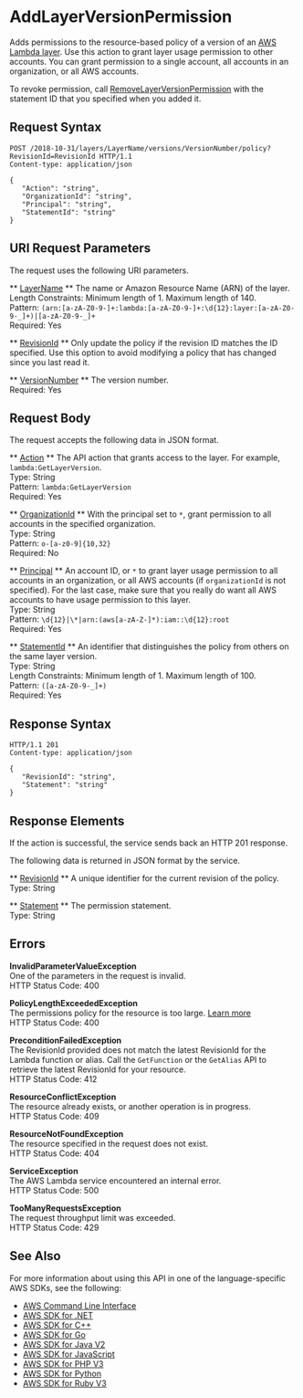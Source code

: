 # AddLayerVersionPermission<a name="API_AddLayerVersionPermission"></a>

Adds permissions to the resource\-based policy of a version of an [AWS Lambda layer](https://docs.aws.amazon.com/lambda/latest/dg/configuration-layers.html)\. Use this action to grant layer usage permission to other accounts\. You can grant permission to a single account, all accounts in an organization, or all AWS accounts\. 

To revoke permission, call [RemoveLayerVersionPermission](API_RemoveLayerVersionPermission.md) with the statement ID that you specified when you added it\.

## Request Syntax<a name="API_AddLayerVersionPermission_RequestSyntax"></a>

```
POST /2018-10-31/layers/LayerName/versions/VersionNumber/policy?RevisionId=RevisionId HTTP/1.1
Content-type: application/json

{
   "Action": "string",
   "OrganizationId": "string",
   "Principal": "string",
   "StatementId": "string"
}
```

## URI Request Parameters<a name="API_AddLayerVersionPermission_RequestParameters"></a>

The request uses the following URI parameters\.

 ** [LayerName](#API_AddLayerVersionPermission_RequestSyntax) **   <a name="SSS-AddLayerVersionPermission-request-LayerName"></a>
The name or Amazon Resource Name \(ARN\) of the layer\.  
Length Constraints: Minimum length of 1\. Maximum length of 140\.  
Pattern: `(arn:[a-zA-Z0-9-]+:lambda:[a-zA-Z0-9-]+:\d{12}:layer:[a-zA-Z0-9-_]+)|[a-zA-Z0-9-_]+`   
Required: Yes

 ** [RevisionId](#API_AddLayerVersionPermission_RequestSyntax) **   <a name="SSS-AddLayerVersionPermission-request-RevisionId"></a>
Only update the policy if the revision ID matches the ID specified\. Use this option to avoid modifying a policy that has changed since you last read it\.

 ** [VersionNumber](#API_AddLayerVersionPermission_RequestSyntax) **   <a name="SSS-AddLayerVersionPermission-request-VersionNumber"></a>
The version number\.  
Required: Yes

## Request Body<a name="API_AddLayerVersionPermission_RequestBody"></a>

The request accepts the following data in JSON format\.

 ** [Action](#API_AddLayerVersionPermission_RequestSyntax) **   <a name="SSS-AddLayerVersionPermission-request-Action"></a>
The API action that grants access to the layer\. For example, `lambda:GetLayerVersion`\.  
Type: String  
Pattern: `lambda:GetLayerVersion`   
Required: Yes

 ** [OrganizationId](#API_AddLayerVersionPermission_RequestSyntax) **   <a name="SSS-AddLayerVersionPermission-request-OrganizationId"></a>
With the principal set to `*`, grant permission to all accounts in the specified organization\.  
Type: String  
Pattern: `o-[a-z0-9]{10,32}`   
Required: No

 ** [Principal](#API_AddLayerVersionPermission_RequestSyntax) **   <a name="SSS-AddLayerVersionPermission-request-Principal"></a>
An account ID, or `*` to grant layer usage permission to all accounts in an organization, or all AWS accounts \(if `organizationId` is not specified\)\. For the last case, make sure that you really do want all AWS accounts to have usage permission to this layer\.   
Type: String  
Pattern: `\d{12}|\*|arn:(aws[a-zA-Z-]*):iam::\d{12}:root`   
Required: Yes

 ** [StatementId](#API_AddLayerVersionPermission_RequestSyntax) **   <a name="SSS-AddLayerVersionPermission-request-StatementId"></a>
An identifier that distinguishes the policy from others on the same layer version\.  
Type: String  
Length Constraints: Minimum length of 1\. Maximum length of 100\.  
Pattern: `([a-zA-Z0-9-_]+)`   
Required: Yes

## Response Syntax<a name="API_AddLayerVersionPermission_ResponseSyntax"></a>

```
HTTP/1.1 201
Content-type: application/json

{
   "RevisionId": "string",
   "Statement": "string"
}
```

## Response Elements<a name="API_AddLayerVersionPermission_ResponseElements"></a>

If the action is successful, the service sends back an HTTP 201 response\.

The following data is returned in JSON format by the service\.

 ** [RevisionId](#API_AddLayerVersionPermission_ResponseSyntax) **   <a name="SSS-AddLayerVersionPermission-response-RevisionId"></a>
A unique identifier for the current revision of the policy\.  
Type: String

 ** [Statement](#API_AddLayerVersionPermission_ResponseSyntax) **   <a name="SSS-AddLayerVersionPermission-response-Statement"></a>
The permission statement\.  
Type: String

## Errors<a name="API_AddLayerVersionPermission_Errors"></a>

 **InvalidParameterValueException**   
One of the parameters in the request is invalid\.  
HTTP Status Code: 400

 **PolicyLengthExceededException**   
The permissions policy for the resource is too large\. [Learn more](https://docs.aws.amazon.com/lambda/latest/dg/limits.html)   
HTTP Status Code: 400

 **PreconditionFailedException**   
The RevisionId provided does not match the latest RevisionId for the Lambda function or alias\. Call the `GetFunction` or the `GetAlias` API to retrieve the latest RevisionId for your resource\.  
HTTP Status Code: 412

 **ResourceConflictException**   
The resource already exists, or another operation is in progress\.  
HTTP Status Code: 409

 **ResourceNotFoundException**   
The resource specified in the request does not exist\.  
HTTP Status Code: 404

 **ServiceException**   
The AWS Lambda service encountered an internal error\.  
HTTP Status Code: 500

 **TooManyRequestsException**   
The request throughput limit was exceeded\.  
HTTP Status Code: 429

## See Also<a name="API_AddLayerVersionPermission_SeeAlso"></a>

For more information about using this API in one of the language\-specific AWS SDKs, see the following:
+  [AWS Command Line Interface](https://docs.aws.amazon.com/goto/aws-cli/lambda-2015-03-31/AddLayerVersionPermission) 
+  [AWS SDK for \.NET](https://docs.aws.amazon.com/goto/DotNetSDKV3/lambda-2015-03-31/AddLayerVersionPermission) 
+  [AWS SDK for C\+\+](https://docs.aws.amazon.com/goto/SdkForCpp/lambda-2015-03-31/AddLayerVersionPermission) 
+  [AWS SDK for Go](https://docs.aws.amazon.com/goto/SdkForGoV1/lambda-2015-03-31/AddLayerVersionPermission) 
+  [AWS SDK for Java V2](https://docs.aws.amazon.com/goto/SdkForJavaV2/lambda-2015-03-31/AddLayerVersionPermission) 
+  [AWS SDK for JavaScript](https://docs.aws.amazon.com/goto/AWSJavaScriptSDK/lambda-2015-03-31/AddLayerVersionPermission) 
+  [AWS SDK for PHP V3](https://docs.aws.amazon.com/goto/SdkForPHPV3/lambda-2015-03-31/AddLayerVersionPermission) 
+  [AWS SDK for Python](https://docs.aws.amazon.com/goto/boto3/lambda-2015-03-31/AddLayerVersionPermission) 
+  [AWS SDK for Ruby V3](https://docs.aws.amazon.com/goto/SdkForRubyV3/lambda-2015-03-31/AddLayerVersionPermission) 